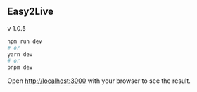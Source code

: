 ## Easy2Live 
v 1.0.5

```bash
npm run dev
# or
yarn dev
# or
pnpm dev
```

Open [http://localhost:3000](http://localhost:3000) with your browser to see the result.
